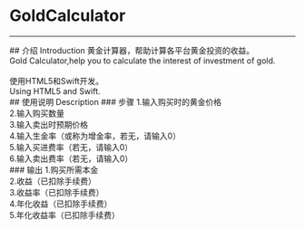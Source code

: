 # GoldCalculator
<hr />
## 介绍 Introduction
黄金计算器，帮助计算各平台黄金投资的收益。<br />
Gold Calculator,help you to calculate the interest of investment of gold.<br />
<br />
使用HTML5和Swift开发。<br />
Using HTML5 and Swift. <br />
## 使用说明 Description
### 步骤
1.输入购买时的黄金价格<br />
2.输入购买数量<br />
3.输入卖出时预期价格<br />
4.输入生金率（或称为增金率，若无，请输入0）<br />
5.输入买进费率（若无，请输入0）<br />
6.输入卖出费率（若无，请输入0）<br />
### 输出
1.购买所需本金<br />
2.收益（已扣除手续费）<br />
3.收益率（已扣除手续费）<br />
4.年化收益（已扣除手续费）<br />
5.年化收益率（已扣除手续费）<br />
